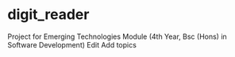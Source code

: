 # digit_reader
Project for Emerging Technologies Module (4th Year, Bsc (Hons) in Software Development) Edit Add topics
